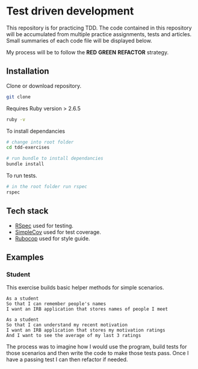 # Test driven development

This repository is for practicing TDD. The code contained in this repository will be accumulated from multiple practice assignments, tests and articles. Small summaries of each code file will be displayed below.

My process will be to follow the **RED** **GREEN** **REFACTOR** strategy.

## Installation

Clone or download repository.   

```bash
git clone
```

Requires Ruby version > 2.6.5 
   
```bash
ruby -v
```

To install dependancies

```bash
# change into root folder
cd tdd-exercises

# run bundle to install dependancies
bundle install
```

To run tests.

```bash
# in the root folder run rspec
rspec
```

## Tech stack

* [RSpec](https://rspec.info/) used for testing.
* [SimpleCov](https://github.com/colszowka/simplecov) used for test coverage. 
* [Rubocop](https://github.com/rubocop-hq/rubocop) used for style guide.

## Examples

### Student

This exercise builds basic helper methods for simple scenarios.

```
As a student
So that I can remember people's names
I want an IRB application that stores names of people I meet

As a student
So that I can understand my recent motivation
I want an IRB application that stores my motivation ratings
And I want to see the average of my last 3 ratings
```

The process was to imagine how I would use the program, build tests for those scenarios and then write the code to make those tests pass. Once I have a passing test I can then refactor if needed.
